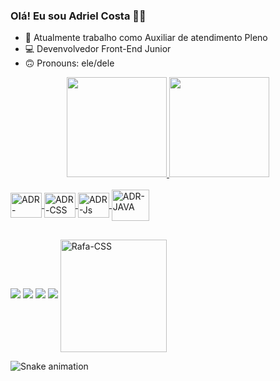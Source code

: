### Olá! Eu sou Adriel Costa 👋🏾

- 👔 Atualmente trabalho como Auxiliar de atendimento Pleno
- 💻 Devenvolvedor Front-End Junior
- 🙃 Pronouns: ele/dele

<div align="center">
  <a href="https://github.com/adrcosta0">
  <img height="160em" src="https://github-readme-stats.vercel.app/api?username=adrcosta0&show_icons=true&theme=dark&include_all_commits=true&count_private=true"/>
  <img height="160em" src="https://github-readme-stats.vercel.app/api/top-langs/?username=adrcosta0&layout=compact&langs_count=7&theme=dark"/>
</div>

<div style="display: inline_block"><br>
    <img align="center" alt="ADR-HTML" height="40" width="50"src="https://cdn.jsdelivr.net/gh/devicons/devicon/icons/html5/html5-original.svg" />
    <img align="center" alt="ADR-CSS" height="40" width="50" src="https://cdn.jsdelivr.net/gh/devicons/devicon/icons/css3/css3-original.svg" />
    <img align="center" alt="ADR-Js" height="40" width="50" src="https://cdn.jsdelivr.net/gh/devicons/devicon/icons/javascript/javascript-original.svg" />
    <img align="center" alt="ADR-JAVA" height="50" width="60" src="https://cdn.jsdelivr.net/gh/devicons/devicon/icons/java/java-original-wordmark.svg" />
</div>

##

<div>
   <a href="https://www.facebook.com/adriel.costa.921025/" target="_blank"><img src="https://img.shields.io/badge/Facebook-1877F2?style=for-the-badge&logo=facebook&logoColor=white"></a>
   <a href="https://www.instagram.com/adr_costaxx/"><img src="https://img.shields.io/badge/Instagram-E4405F?style=for-the-badge&logo=instagram&logoColor=white" target="_blank"></a>
  <a href="https://www.linkedin.com/in/adriel-costa-40a47a21b/" target="_blank"><img src="https://img.shields.io/badge/-LinkedIn-%230077B5?style=for-the-badge&logo=linkedin&logoColor=white" target="_blank"></a>
    <a href="mailto:madrielcosta@gmail.com" target="_blank"><img src="https://img.shields.io/badge/Gmail-D14836?style=for-the-badge&logo=gmail&logoColor=white"></a>
  <img align="center" alt="Rafa-CSS" height="180" width="170" src="https://picrew.me/shareImg/org/202208/296093_Akrjtgy3.png">
</div>

![Snake animation](https://github.com/adrcosta0/adrcosta0/blob/output/github-contribution-grid-snake.svg)
